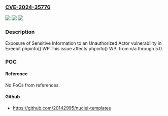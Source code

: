 ### [CVE-2024-35776](https://cve.mitre.org/cgi-bin/cvename.cgi?name=CVE-2024-35776)
![](https://img.shields.io/static/v1?label=Product&message=phpinfo()%20WP&color=blue)
![](https://img.shields.io/static/v1?label=Version&message=n%2Fa%3C%3D%205.0%20&color=brighgreen)
![](https://img.shields.io/static/v1?label=Vulnerability&message=CWE-200%20Exposure%20of%20Sensitive%20Information%20to%20an%20Unauthorized%20Actor&color=brighgreen)

### Description

Exposure of Sensitive Information to an Unauthorized Actor vulnerability in Exeebit phpinfo() WP.This issue affects phpinfo() WP: from n/a through 5.0.

### POC

#### Reference
No PoCs from references.

#### Github
- https://github.com/20142995/nuclei-templates

